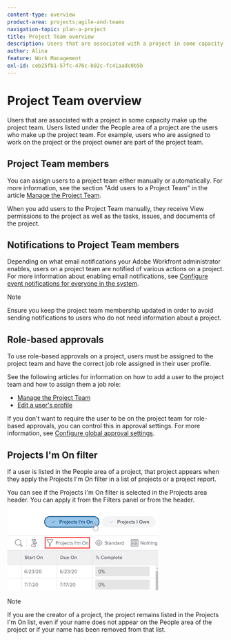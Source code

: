 ```yaml
---
content-type: overview
product-area: projects;agile-and-teams
navigation-topic: plan-a-project
title: Project Team overview
description: Users that are associated with a project in some capacity make up the project team. Users listed under the People area of a project are the users who make up the project team.
author: Alina
feature: Work Management
exl-id: ceb25fb1-57fc-476c-b92c-fc41aadc0b5b
---
```

# Project Team overview

Users that are associated with a project in some capacity make up the project team. Users listed under the People area of a project are the users who make up the project team. For example, users who are assigned to work on the project or the project owner are part of the project team. 

## Project Team members

You can assign users to a project team either manually or automatically. For more information, see the section "Add users to a Project Team" in the article [Manage the Project Team](../../../manage-work/projects/planning-a-project/manage-project-team.md).

When you add users to the Project Team manually, they receive View permissions to the project as well as the tasks, issues, and documents of the project. 

## Notifications to Project Team members

Depending on what email notifications your Adobe Workfront administrator enables, users on a project team are notified of various actions on a project. For more information about enabling email notifications, see [Configure event notifications for everyone in the system](../../../administration-and-setup/manage-workfront/emails/configure-event-notifications-for-everyone-in-the-system.md).

>[!NOTE]
>
>Ensure you keep the project team membership updated in order to avoid sending notifications to users who do not need information about a project.

## Role-based approvals

To use role-based approvals on a project, users must be assigned to the project team and have the correct job role assigned in their user profile.

See the following articles for information on how to add a user to the project team and how to assign them a job role:

* [Manage the Project Team](../../../manage-work/projects/planning-a-project/manage-project-team.md) 
* [Edit a user's profile](../../../administration-and-setup/add-users/create-and-manage-users/edit-a-users-profile.md)

If you don't want to require the user to be on the project team for role-based approvals, you can control this in approval settings. For more information, see [Configure global approval settings](../../../administration-and-setup/customize-workfront/configure-approval-milestone-processes/establish-approval-settings.md).

## Projects I'm On filter

If a user is listed in the People area of a project, that project appears when they apply the Projects I'm On filter in a list of projects or a project report.

You can see if the Projects I'm On filter is selected in the Projects area header. You can apply it from the Filters panel or from the header.

![](assets/nwe-project-list-buttons-350x187.png)

>[!NOTE]
>
>If you are the creator of a project, the project remains listed in the Projects I'm On list, even if your name does not appear on the People area of the project or if your name has been removed from that list.
